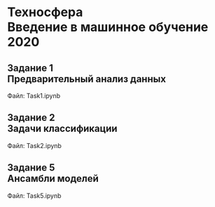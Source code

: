 # Техносфера <br/>Введение в машинное обучение <br/>2020 #
## Задание 1 <br/>Предварительный анализ данных ##
Файл: Task1.ipynb
## Задание 2 <br/>Задачи классификации ##
Файл: Task2.ipynb
## Задание 5 <br/>Ансамбли моделей ##
Файл: Task5.ipynb
